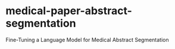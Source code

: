# medical-paper-abstract-segmentation
Fine-Tuning a Language Model for Medical Abstract Segmentation
